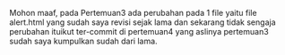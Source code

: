 Mohon maaf, pada Pertemuan3 ada perubahan pada 1 file yaitu file alert.html yang sudah saya revisi sejak lama dan sekarang tidak sengaja perubahan ituikut ter-commit di pertemuan4 yang aslinya pertemuan3 sudah saya kumpulkan sudah dari lama.
